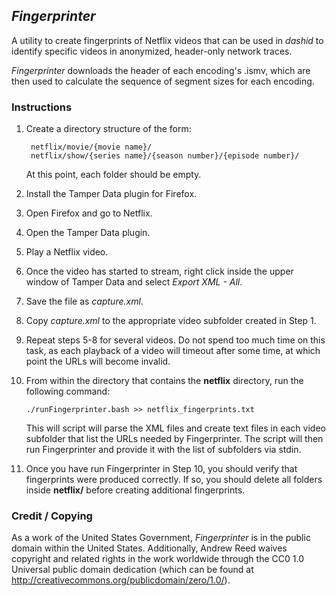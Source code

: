 ## _Fingerprinter_

A utility to create fingerprints of Netflix videos that can be  used in _dashid_ 
to identify specific videos in anonymized, header-only network traces.

_Fingerprinter_ downloads the header of each encoding's .ismv, which are then used to calculate 
the sequence of segment sizes for each encoding.

### Instructions

1. Create a directory structure of the form:

		netflix/movie/{movie name}/
		netflix/show/{series name}/{season number}/{episode number}/

	At this point, each folder should be empty.
2. Install the Tamper Data plugin for Firefox.
3. Open Firefox and go to Netflix.
4. Open the Tamper Data plugin.
5. Play a Netflix video.
6. Once the video has started to stream, right click inside the upper window of Tamper Data and select _Export XML - All_.
7. Save the file as _capture.xml_.
8. Copy _capture.xml_ to the appropriate video subfolder created in Step 1.
9. Repeat steps 5-8 for several videos. Do not spend too much time on this task, 
as each playback of a video will timeout after some time, at which point the URLs will become invalid.
10. From within the directory that contains the __netflix__ directory, run the following command:

		./runFingerprinter.bash >> netflix_fingerprints.txt

	This will script will parse the XML files and create text files in each video subfolder that list the URLs needed by Fingerprinter.
  The script will then run Fingerprinter and provide it with the list of subfolders via stdin.
11. Once you have run Fingerprinter in Step 10, you should verify that fingerprints were produced correctly. If so, you should delete all 
folders inside __netflix/__ before creating additional fingerprints.

### Credit / Copying

As a work of the United States Government, _Fingerprinter_ is 
in the public domain within the United States. Additionally, 
Andrew Reed waives copyright and related rights in the work 
worldwide through the CC0 1.0 Universal public domain dedication 
(which can be found at http://creativecommons.org/publicdomain/zero/1.0/).
